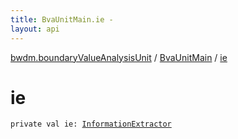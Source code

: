 ```yaml
---
title: BvaUnitMain.ie - 
layout: api
---
```


<div class='api-docs-breadcrumbs'><a href="../index.html">bwdm.boundaryValueAnalysisUnit</a> / <a href="index.html">BvaUnitMain</a> / <a href="./ie.html">ie</a></div>

# ie

<div class="signature"><code><span class="keyword">private</span> <span class="keyword">val </span><span class="identifier">ie</span><span class="symbol">: </span><a href="../../bwdm.information-store/-information-extractor/index.html"><span class="identifier">InformationExtractor</span></a></code></div>
